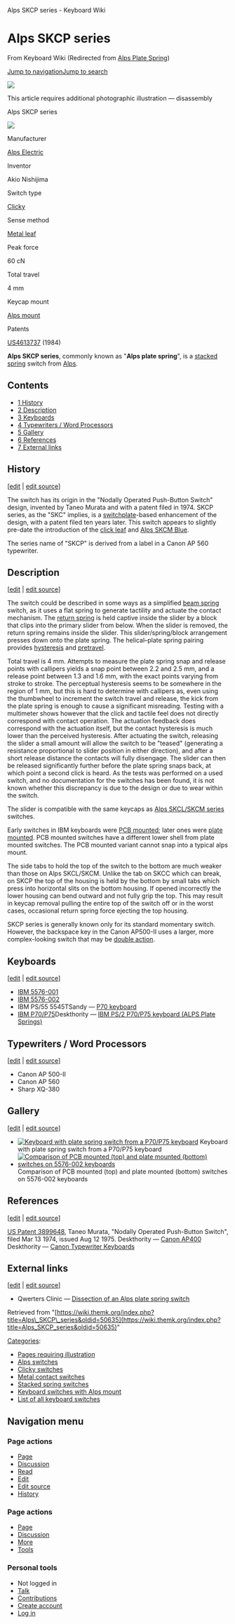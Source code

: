 Alps SKCP series - Keyboard Wiki

Alps SKCP series
================

From Keyboard Wiki (Redirected from [Alps Plate Spring](https://wiki.themk.org/index.php?title=Alps_Plate_Spring&redirect=no "Alps Plate Spring")) 

[Jump to navigation](https://wiki.themk.org/index.php/Alps_Plate_Spring#column-one)[Jump to search](https://wiki.themk.org/index.php/Alps_Plate_Spring#searchInput)

![](https://wiki.themk.org/images/1/1a/Template_icon--Illustration.png)

This article requires additional photographic illustration — disassembly

Alps SKCP series

[![](https://wiki.themk.org/images/0/0d/Alps_plate_spring_--_infobox.jpg)](https://wiki.themk.org/index.php/File:Alps_plate_spring_--_infobox.jpg)

Manufacturer

[Alps Electric](https://wiki.themk.org/index.php/Alps_Electric "Alps Electric")

Inventor

Akio Nishijima

Switch type

[Clicky](https://wiki.themk.org/index.php/Clicky "Clicky")

Sense method

[Metal leaf](https://wiki.themk.org/index.php/Metal_leaf "Metal leaf")

Peak force

60 cN

Total travel

4 mm

Keycap mount

[Alps mount](https://wiki.themk.org/index.php/Alps_mount "Alps mount")

Patents

[US4613737](https://www.google.com/patents/US4613737) (1984)

**Alps SKCP series**, commonly known as "**Alps plate spring**", is a [stacked spring](https://wiki.themk.org/index.php/Stacked_spring "Stacked spring") switch from [Alps](https://wiki.themk.org/index.php/Alps_Electric "Alps Electric").

Contents
--------

*   [1  History](https://wiki.themk.org/index.php/Alps_Plate_Spring#History)
*   [2  Description](https://wiki.themk.org/index.php/Alps_Plate_Spring#Description)
*   [3  Keyboards](https://wiki.themk.org/index.php/Alps_Plate_Spring#Keyboards)
*   [4  Typewriters / Word Processors](https://wiki.themk.org/index.php/Alps_Plate_Spring#Typewriters_/_Word_Processors)
*   [5  Gallery](https://wiki.themk.org/index.php/Alps_Plate_Spring#Gallery)
*   [6  References](https://wiki.themk.org/index.php/Alps_Plate_Spring#References)
*   [7  External links](https://wiki.themk.org/index.php/Alps_Plate_Spring#External_links)

History
-------

\[[edit](https://wiki.themk.org/index.php?title=Alps_SKCP_series&veaction=edit&section=1 "Edit section: History") | [edit source](https://wiki.themk.org/index.php?title=Alps_SKCP_series&action=edit&section=1 "Edit section's source code: History")\]

The switch has its origin in the "Nodally Operated Push-Button Switch" design, invented by Taneo Murata and with a patent filed in 1974.<ref name="patent" /> SKCP series, as the "SKC" implies, is a [switchplate](https://wiki.themk.org/index.php/Switchplate "Switchplate")\-based enhancement of the design, with a patent filed ten years later. This switch appears to slightly pre-date the introduction of the [click leaf](https://wiki.themk.org/index.php/Click_leaf "Click leaf") and [Alps SKCM Blue](https://wiki.themk.org/index.php/Alps_SKCM_Blue "Alps SKCM Blue").

The series name of "SKCP" is derived from a label in a Canon AP 560 typewriter.<ref name="DT-AP-560" />

Description
-----------

\[[edit](https://wiki.themk.org/index.php?title=Alps_SKCP_series&veaction=edit&section=2 "Edit section: Description") | [edit source](https://wiki.themk.org/index.php?title=Alps_SKCP_series&action=edit&section=2 "Edit section's source code: Description")\]

The switch could be described in some ways as a simplified [beam spring](https://wiki.themk.org/index.php/Beam_spring "Beam spring") switch, as it uses a flat spring to generate tactility and actuate the contact mechanism. The [return spring](https://wiki.themk.org/index.php/Return_spring "Return spring") is held captive inside the slider by a block that clips into the primary slider from below. When the slider is removed, the return spring remains inside the slider. This slider/spring/block arrangement presses down onto the plate spring. The helical–plate spring pairing provides [hysteresis](https://wiki.themk.org/index.php/Hysteresis "Hysteresis") and [pretravel](https://wiki.themk.org/index.php/Pretravel "Pretravel").

Total travel is 4 mm. Attempts to measure the plate spring snap and release points with callipers yields a snap point between 2.2 and 2.5 mm, and a release point between 1.3 and 1.6 mm, with the exact points varying from stroke to stroke. The perceptual hysteresis seems to be somewhere in the region of 1 mm, but this is hard to determine with callipers as, even using the thumbwheel to increment the switch travel and release, the kick from the plate spring is enough to cause a significant misreading. Testing with a multimeter shows however that the click and tactile feel does not directly correspond with contact operation. The actuation feedback does correspond with the actuation itself, but the contact hysteresis is much lower than the perceived hysteresis. After actuating the switch, releasing the slider a small amount will allow the switch to be "teased" (generating a resistance proportional to slider position in either direction), and after a short release distance the contacts will fully disengage. The slider can then be released significantly further before the plate spring snaps back, at which point a second click is heard. As the tests was performed on a used switch, and no documentation for the switches has been found, it is not known whether this discrepancy is due to the design or due to wear within the switch.

The slider is compatible with the same keycaps as [Alps SKCL/SKCM series](https://wiki.themk.org/index.php/Alps_SKCL/SKCM_series "Alps SKCL/SKCM series") switches.

Early switches in IBM keyboards were [PCB mounted](https://wiki.themk.org/index.php/Switch_mount#PCB_mount "Switch mount"); later ones were [plate mounted](https://wiki.themk.org/index.php/Switch_mount#Plate_mount "Switch mount"). PCB mounted switches have a different lower shell from plate mounted switches. The PCB mounted variant cannot snap into a typical alps mount.

The side tabs to hold the top of the switch to the bottom are much weaker than those on Alps SKCL/SKCM. Unlike the tab on SKCC which can break, on SKCP the top of the housing is held by the bottom by small tabs which press into horizontal slits on the bottom housing. If opened incorrectly the lower housing can bend outward and not fully grip the top. This may result in keycap removal pulling the entire top of the switch off or in the worst cases, occasional return spring force ejecting the top housing.

SKCP series is generally known only for its standard momentary switch. However, the backspace key in the Canon AP500-II uses a larger, more complex-looking switch that may be [double action](https://wiki.themk.org/index.php/Double_action "Double action").<ref name="DT-AP500-II" />

Keyboards
---------

\[[edit](https://wiki.themk.org/index.php?title=Alps_SKCP_series&veaction=edit&section=3 "Edit section: Keyboards") | [edit source](https://wiki.themk.org/index.php?title=Alps_SKCP_series&action=edit&section=3 "Edit section's source code: Keyboards")\]

*   [IBM 5576-001](https://wiki.themk.org/index.php/IBM_5576-001_Keyboard "IBM 5576-001 Keyboard")
*   [IBM 5576-002](https://wiki.themk.org/index.php/IBM_PS/55_Keyboards#IBM_5576-002 "IBM PS/55 Keyboards")
*   IBM PS/55 5545T<ref>Sandy — [P70 keyboard](http://sandy55.fc2web.com/keyboard/ibm_p7x_en.html)</ref>
*   [IBM P70/P75](https://wiki.themk.org/index.php/IBM_P70/P75_keyboard "IBM P70/P75 keyboard")<ref>Deskthority — [IBM PS/2 P70/P75 keyboard (ALPS Plate Springs)](http://deskthority.net/review-f45/ibm-ps-2-p70-p75-keyboard-alps-plate-springs-t2351.html)</ref>

Typewriters / Word Processors
-----------------------------

\[[edit](https://wiki.themk.org/index.php?title=Alps_SKCP_series&veaction=edit&section=4 "Edit section: Typewriters / Word Processors") | [edit source](https://wiki.themk.org/index.php?title=Alps_SKCP_series&action=edit&section=4 "Edit section's source code: Typewriters / Word Processors")\]

*   Canon AP 500-II<ref name="DT-AP500-II" />
*   Canon AP 560<ref name="DT-AP-560" />
*   Sharp XQ-380

Gallery
-------

\[[edit](https://wiki.themk.org/index.php?title=Alps_SKCP_series&veaction=edit&section=5 "Edit section: Gallery") | [edit source](https://wiki.themk.org/index.php?title=Alps_SKCP_series&action=edit&section=5 "Edit section's source code: Gallery")\]

*   [![Keyboard with plate spring switch from a P70/P75 keyboard](https://wiki.themk.org/images/thumb/3/36/Platespring.jpg/432px-Platespring.jpg)](https://wiki.themk.org/index.php/File:Platespring.jpg "Keyboard with plate spring switch from a P70/P75 keyboard") Keyboard with plate spring switch from a P70/P75 keyboard 
*   [![Comparison of PCB mounted (top) and plate mounted (bottom) switches on 5576-002 keyboards](https://wiki.themk.org/images/thumb/b/bf/Platespringversus.jpeg/500px-Platespringversus.jpeg)](https://wiki.themk.org/index.php/File:Platespringversus.jpeg "Comparison of PCB mounted (top) and plate mounted (bottom) switches on 5576-002 keyboards") Comparison of PCB mounted (top) and plate mounted (bottom) switches on 5576-002 keyboards 

References
----------

\[[edit](https://wiki.themk.org/index.php?title=Alps_SKCP_series&veaction=edit&section=6 "Edit section: References") | [edit source](https://wiki.themk.org/index.php?title=Alps_SKCP_series&action=edit&section=6 "Edit section's source code: References")\]

<references> <ref name="patent">[US Patent 3899648](https://www.google.com/patents/US3899648), Taneo Murata, "Nodally Operated Push-Button Switch", filed Mar 13 1974, issued Aug 12 1975.</ref> <ref name="DT-AP500-II">Deskthority — [Canon AP400](https://deskthority.net/photos-f62/canon-ap400-t6707.html)</ref> <ref name="DT-AP-560">Deskthority — [Canon Typewriter Keyboards](https://deskthority.net/photos-f62/canon-typewriter-keyboards-t4242.html)</ref> </references>

External links
--------------

\[[edit](https://wiki.themk.org/index.php?title=Alps_SKCP_series&veaction=edit&section=7 "Edit section: External links") | [edit source](https://wiki.themk.org/index.php?title=Alps_SKCP_series&action=edit&section=7 "Edit section's source code: External links")\]

*   Qwerters Clinic — [Dissection of an Alps plate spring switch](http://ex4.sakura.ne.jp/kb/tech_alps_5576001.htm)

Retrieved from "[https://wiki.themk.org/index.php?title=Alps\_SKCP\_series&oldid=50635](https://wiki.themk.org/index.php?title=Alps_SKCP_series&oldid=50635)"

[Categories](https://wiki.themk.org/index.php/Special:Categories "Special:Categories"):

*   [Pages requiring illustration](https://wiki.themk.org/index.php/Category:Pages_requiring_illustration "Category:Pages requiring illustration")
*   [Alps switches](https://wiki.themk.org/index.php/Category:Alps_switches "Category:Alps switches")
*   [Clicky switches](https://wiki.themk.org/index.php/Category:Clicky_switches "Category:Clicky switches")
*   [Metal contact switches](https://wiki.themk.org/index.php/Category:Metal_contact_switches "Category:Metal contact switches")
*   [Stacked spring switches](https://wiki.themk.org/index.php/Category:Stacked_spring_switches "Category:Stacked spring switches")
*   [Keyboard switches with Alps mount](https://wiki.themk.org/index.php/Category:Keyboard_switches_with_Alps_mount "Category:Keyboard switches with Alps mount")
*   [List of all keyboard switches](https://wiki.themk.org/index.php/Category:List_of_all_keyboard_switches "Category:List of all keyboard switches")

Navigation menu
---------------

### Page actions

*   [Page](https://wiki.themk.org/index.php/Alps_SKCP_series "View the content page [c]")
*   [Discussion](https://wiki.themk.org/index.php?title=Talk:Alps_SKCP_series&action=edit&redlink=1 "Discussion about the content page (page does not exist) [t]")
*   [Read](https://wiki.themk.org/index.php/Alps_SKCP_series)
*   [Edit](https://wiki.themk.org/index.php?title=Alps_SKCP_series&veaction=edit "Edit this page [v]")
*   [Edit source](https://wiki.themk.org/index.php?title=Alps_SKCP_series&action=edit "Edit the source code of this page [e]")
*   [History](https://wiki.themk.org/index.php?title=Alps_SKCP_series&action=history "Past revisions of this page [h]")

### Page actions

*   [Page](https://wiki.themk.org/index.php/Alps_SKCP_series "Page")
*   [Discussion](https://wiki.themk.org/index.php?title=Talk:Alps_SKCP_series&action=edit&redlink=1 " (page does not exist)")
*   [More](https://wiki.themk.org/index.php/Alps_Plate_Spring#p-cactions)
*   [Tools](https://wiki.themk.org/index.php/Alps_Plate_Spring#p-tb "Tools")

### Personal tools

*   Not logged in
*   [Talk](https://wiki.themk.org/index.php/Special:MyTalk "Discussion about edits from this IP address [n]")
*   [Contributions](https://wiki.themk.org/index.php/Special:MyContributions "A list of edits made from this IP address [y]")
*   [Create account](https://wiki.themk.org/index.php?title=Special:CreateAccount&returnto=Alps+SKCP+series "You are encouraged to create an account and log in; however, it is not mandatory")
*   [Log in](https://wiki.themk.org/index.php?title=Special:UserLogin&returnto=Alps+SKCP+series "You are encouraged to log in; however, it is not mandatory [o]")

[](https://wiki.themk.org/index.php/Main_Page) [](https://wiki.themk.org/index.php/Alps_Plate_Spring#sidebar "Jump to navigation")[](https://wiki.themk.org/index.php/Alps_Plate_Spring#p-personal "user tools")[](https://wiki.themk.org/index.php/Alps_Plate_Spring#globalWrapper "back to top")